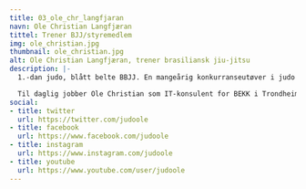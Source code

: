 ```yaml
---
title: 03_ole_chr_langfjaran
navn: Ole Christian Langfjæran
tittel: Trener BJJ/styremedlem
img: ole_christian.jpg
thumbnail: ole_christian.jpg
alt: Ole Christian Langfjæran, trener brasiliansk jiu-jitsu
description: |-
  1.-dan judo, blått belte BBJJ. En mangeårig konkurranseutøver i judo som i Oslo byttet beite og begynte med brasiliansk jiu-jitsu. Ole Christian leder nybegynnerkurset for BJJ.

  Til daglig jobber Ole Christian som IT-konsulent for BEKK i Trondheim.
social:
- title: twitter
  url: https://twitter.com/judoole
- title: facebook
  url: https://www.facebook.com/judoole
- title: instagram
  url: https://www.instagram.com/judoole
- title: youtube
  url: https://www.youtube.com/user/judoole
---
```


